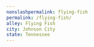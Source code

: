 ```yaml
---
﻿nonslashpermalink: flying-fish
permalink: /flying-fish/
alley: Flying Fish
city: Johnson City
state: Tennessee
---
```

